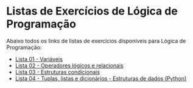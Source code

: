 # Listas de Exercícios de Lógica de Programação

Abaixo todos os links de listas de exercícios disponíveis para Lógica de Programação:

- [Lista 01 - Variáveis](https://github.com/iagorichard/exercicios-logica-de-programacao/blob/main/lista-01-variaveis.md)
- [Lista 02 - Operadores lógicos e relacionais](https://github.com/iagorichard/exercicios-logica-de-programacao/blob/main/lista-02-operacoes-logicas-relacionais.md)
- [Lista 03 - Estruturas condicionais](https://github.com/iagorichard/exercicios-logica-de-programacao/blob/main/lista-03-condicionais.md)
- [Lista 04 - Tuplas, listas e dicionários - Estruturas de dados (Python)](https://github.com/iagorichard/exercicios-logica-de-programacao/blob/main/lista-04-estruturas-de-dados.MD)

